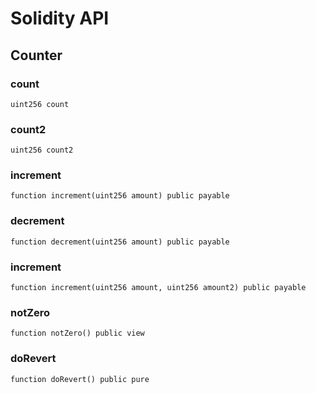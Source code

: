 # Solidity API

## Counter

### count

```solidity
uint256 count
```

### count2

```solidity
uint256 count2
```

### increment

```solidity
function increment(uint256 amount) public payable
```

### decrement

```solidity
function decrement(uint256 amount) public payable
```

### increment

```solidity
function increment(uint256 amount, uint256 amount2) public payable
```

### notZero

```solidity
function notZero() public view
```

### doRevert

```solidity
function doRevert() public pure
```

